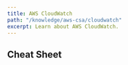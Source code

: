 ```yaml
---
title: AWS CloudWatch
path: "/knowledge/aws-csa/cloudwatch"
excerpt: Learn about AWS CloudWatch.
---
```


## Cheat Sheet